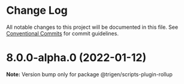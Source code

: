 # Change Log

All notable changes to this project will be documented in this file.
See [Conventional Commits](https://conventionalcommits.org) for commit guidelines.

# 8.0.0-alpha.0 (2022-01-12)

**Note:** Version bump only for package @trigen/scripts-plugin-rollup
